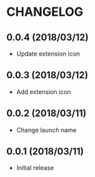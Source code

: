 # CHANGELOG

## 0.0.4 (2018/03/12)

* Update extension icon

## 0.0.3 (2018/03/12)

* Add extension icon

## 0.0.2 (2018/03/11)

* Change launch name

## 0.0.1 (2018/03/11)

* Initial release
